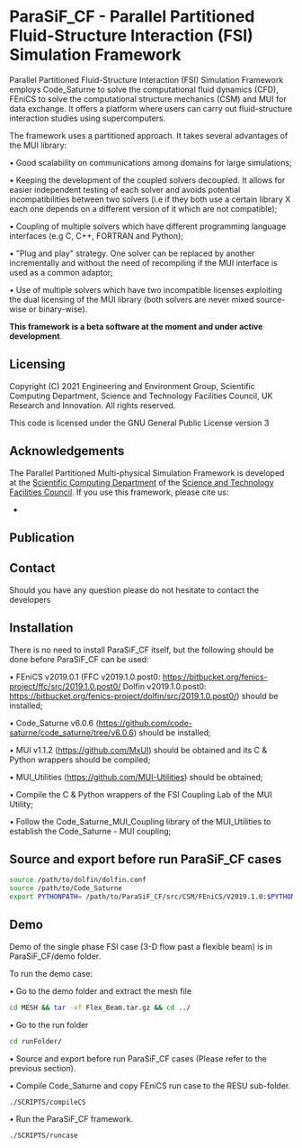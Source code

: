 # ParaSiF_CF - Parallel Partitioned Fluid-Structure Interaction (FSI) Simulation Framework

Parallel Partitioned Fluid-Structure Interaction (FSI) Simulation Framework employs Code_Saturne to solve the computational fluid dynamics (CFD), FEniCS to solve the computational structure mechanics (CSM) and MUI for data exchange. It offers a platform where users can carry out fluid-structure interaction studies using supercomputers.

The framework uses a partitioned approach. It takes several advantages of the MUI library:

• Good scalability on communications among domains for large simulations;

• Keeping the development of the coupled solvers decoupled. It allows for easier independent testing of each solver and avoids potential incompatibilities between two solvers (i.e if they both use a certain library X each one depends on a different version of it which are not compatible);

• Coupling of multiple solvers which have different programming language interfaces (e.g C, C++, FORTRAN and Python);

• "Plug and play" strategy. One solver can be replaced by another incrementally and without the need of recompiling if the MUI interface is used as a common adaptor;

• Use of multiple solvers which have two incompatible licenses exploiting the dual licensing of the MUI library (both solvers are never mixed source-wise or binary-wise).

**This framework is a beta software at the moment and under active development**.

## Licensing

Copyright (C) 2021 Engineering and Environment Group, Scientific Computing Department, Science and Technology Facilities Council, UK Research and Innovation. All rights reserved.

This code is licensed under the GNU General Public License version 3

## Acknowledgements
The Parallel Partitioned Multi-physical Simulation Framework is developed at the [Scientific Computing Department](https://www.scd.stfc.ac.uk/) of the [Science and Technology Facilities Council](https://stfc.ukri.org/). If you use this framework, please cite us:

*

## Publication


## Contact

Should you have any question please do not hesitate to contact the developers

## Installation

There is no need to install ParaSiF_CF itself, but the following should be done before ParaSiF_CF can be used:

• FEniCS v2019.0.1 (FFC v2019.1.0.post0: https://bitbucket.org/fenics-project/ffc/src/2019.1.0.post0/ Dolfin v2019.1.0.post0: https://bitbucket.org/fenics-project/dolfin/src/2019.1.0.post0/) should be installed;

• Code_Saturne v6.0.6 (https://github.com/code-saturne/code_saturne/tree/v6.0.6) should be installed;

• MUI v1.1.2 (https://github.com/MxUI) should be obtained and its C & Python wrappers should be compiled;

• MUI_Utilities (https://github.com/MUI-Utilities) should be obtained;

• Compile the C & Python wrappers of the FSI Coupling Lab of the MUI Utility;

• Follow the Code_Saturne_MUI_Coupling library of the MUI_Utilities to establish the Code_Saturne - MUI coupling;

## Source and export before run ParaSiF_CF cases

```bash
source /path/to/dolfin/dolfin.conf
source /path/to/Code_Saturne
export PYTHONPATH= /path/to/ParaSiF_CF/src/CSM/FEniCS/V2019.1.0:$PYTHONPATH
```

## Demo

Demo of the single phase FSI case (3-D flow past a flexible beam) is in ParaSiF_CF/demo folder.

To run the demo case:

• Go to the demo folder and extract the mesh file
```bash
cd MESH && tar -xf Flex_Beam.tar.gz && cd ../
```

• Go to the run folder
```bash
cd runFolder/
```

• Source and export before run ParaSiF_CF cases (Please refer to the previous section).

• Compile Code_Saturne and copy FEniCS run case to the RESU sub-folder.
```bash
./SCRIPTS/compileCS
```

• Run the ParaSiF_CF framework.
```bash
./SCRIPTS/runcase
```